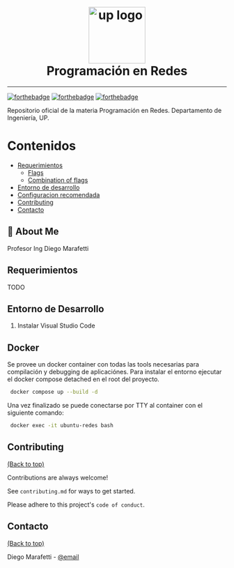 <h1 align="center">
  <br>
  <a href="https://www.palermo.edu"><img src="https://www.palermo.edu/images/header/logo@2x.png" alt="up logo" width="130"></a>
  <br>
  Programación en Redes 
</h1>
<hr/>

[![forthebadge](https://forthebadge.com/images/badges/docker-container.svg)](https://forthebadge.com)
[![forthebadge](https://forthebadge.com/images/badges/made-with-c.svg)](https://forthebadge.com)
[![forthebadge](http://forthebadge.com/images/badges/built-with-love.svg)](http://forthebadge.com)


Repositorio oficial de la materia Programación en Redes. Departamento de Ingeniería, UP.


# Contenidos

- [Requerimientos](#Requerimientos)
  - [Flags](#flags)
  - [Combination of flags](#combination-of-flags)
- [Entorno de desarrollo](#installation)
- [Configuracion recomendada](#recommended-configurations)
- [Contributing](#contributing)
- [Contacto](#contacto)

## 🚀 About Me

Profesor Ing Diego Marafetti


## Requerimientos


TODO


## Entorno de Desarrollo


1. Instalar Visual Studio Code


## Docker

Se provee un docker container con todas las tools necesarias para compilación y debugging de aplicaciónes. Para instalar el entorno ejecutar el docker compose detached en el root del proyecto. 

```bash
 docker compose up --build -d
```

Una vez finalizado se puede conectarse por TTY al container con el siguiente comando:

```bash
 docker exec -it ubuntu-redes bash
```



## Contributing

[(Back to top)](#contenidos)

Contributions are always welcome!

See `contributing.md` for ways to get started.

Please adhere to this project's `code of conduct`.




## Contacto

[(Back to top)](#contenidos)

Diego Marafetti - [@email](mailto:dmaraf@palermo.edu)